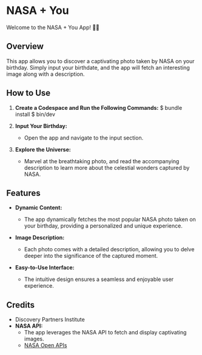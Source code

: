 # NASA + You

Welcome to the NASA + You App! 🚀✨

## Overview

This app allows you to discover a captivating photo taken by NASA on your birthday. Simply input your birthdate, and the app will fetch an interesting image along with a description.

## How to Use

1. **Create a Codespace and Run the Following Commands:**
      $ bundle install
      $ bin/dev
3. **Input Your Birthday:**
   - Open the app and navigate to the input section.

4. **Explore the Universe:**
   - Marvel at the breathtaking photo, and read the accompanying description to learn more about the celestial wonders captured by NASA.

## Features

- **Dynamic Content:**
  - The app dynamically fetches the most popular NASA photo taken on your birthday, providing a personalized and unique experience.

- **Image Description:**
  - Each photo comes with a detailed description, allowing you to delve deeper into the significance of the captured moment.

- **Easy-to-Use Interface:**
  - The intuitive design ensures a seamless and enjoyable user experience.

## Credits

- Discovery Partners Institute
- **NASA API:**
  - The app leverages the NASA API to fetch and display captivating images.
  - [NASA Open APIs](https://api.nasa.gov/)

